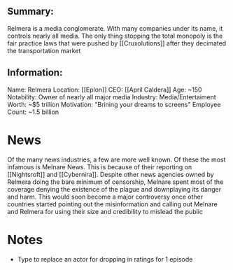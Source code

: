 ## Summary:
Relmera is a media conglomerate. With many companies under its name, it controls nearly all media. The only thing stopping the total monopoly is the fair practice laws that were pushed by [[Cruxolutions]] after they decimated the transportation market 
## Information:
Name: Relmera
Location: [[Eplon]]
CEO: [[April Caldera]]
Age: ~150
Notability: Owner of nearly all major media 
Industry: Media/Entertaiment
Worth: ~$5 trillion 
Motivation: "Brining your dreams to screens"
Employee Count: ~1.5 billion
# News
Of the many news industries, a few are more well known. Of these the most infamous is Melnare News. This is because of their reporting on [[Nightsroft]] and [[Cybernira]]. Despite other news agencies owned by Relmera doing the bare minimum of censorship, Melnare spent most of the coverage denying the existence of the plague and downplaying its danger and harm. This would soon become a major controversy once other countries started pointing out the misinformation and calling out Melnare and Relmera for using their size and credibility to mislead the public
# Notes
- Type to replace an actor for dropping in ratings for 1 episode